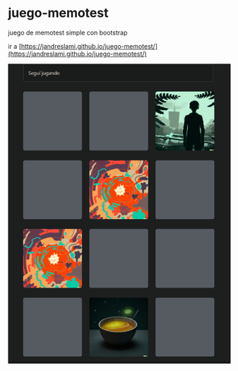 # juego-memotest

 juego de memotest simple con bootstrap

 ir a [https://jandreslami.github.io/juego-memotest/](https://jandreslami.github.io/juego-memotest/)

 ![captura de pantalla](media/screenshot.png)

 


